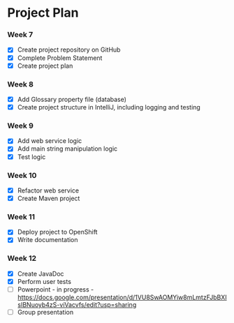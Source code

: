 # Project Plan

### Week 7
- [X] Create project repository on GitHub
- [X] Complete Problem Statement
- [X] Create project plan

### Week 8
- [X] Add Glossary property file (database)
- [X] Create project structure in IntelliJ, including logging and testing

### Week 9
- [X] Add web service logic
- [X] Add main string manipulation logic
- [X] Test logic

### Week 10
- [X] Refactor web service
- [X] Create Maven project

### Week 11
- [X] Deploy project to OpenShift
- [X] Write documentation

### Week 12
- [X] Create JavaDoc
- [X] Perform user tests
- [ ] Powerpoint - in progress - https://docs.google.com/presentation/d/1VU8SwAOMYiw8mLmtzFJbBXIsIBNuoyb4zS-viVacvfs/edit?usp=sharing
- [ ] Group presentation
